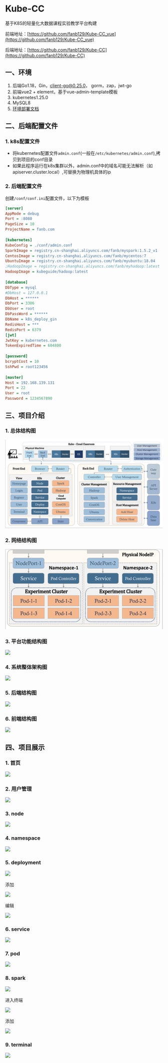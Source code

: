# Kube-CC
基于K8S的轻量化大数据课程实验教学平台构建

前端地址：[https://github.com/fanb129/Kube-CC_vue](https://github.com/fanb129/Kube-CC_vue)

后端地址：[https://github.com/fanb129/Kube-CC](https://github.com/fanb129/Kube-CC)



## 一、环境

1. 后端Go1.18，Gin，client-go@0.25.0， gorm，zap，jwt-go
2. 前端vue2 + element，基于vue-admin-template模板
3. kubernetes1.25.0 
4. MySQL8
5. [环境部署文档](./doc/环境部署1.25.md)

## 二、后端配置文件

### 1. k8s配置文件
- 将kubernetes配置文件`admin.conf`(一般在`/etc/kubernetes/admin.conf`),拷贝到项目的conf目录
- 如果此程序运行在k8s集群以外，admin.conf中的域名可能无法解析（如apiserver.cluster.local）,可替换为物理机具体的ip
### 2. 后端配置文件
创建`/conf/conf.ini`配置文件，以下为模板
```ini
[server]
AppMode = debug
Port = :8080
PageSize = 10
ProjectName = fanb.com

[kubernetes]
KubeConfig = ./conf/admin.conf
SparkImage = registry.cn-shanghai.aliyuncs.com/fanb/myspark:1.5.2_v1
CentosImage = registry.cn-shanghai.aliyuncs.com/fanb/mycentos:7
UbuntuImage = registry.cn-shanghai.aliyuncs.com/fanb/myubuntu:18.04
;HadoopImage = registry.cn-shanghai.aliyuncs.com/fanb/myhadoop:latest
HadoopImage = kubeguide/hadoop:latest

[database]
DbType = mysql
#DbHost = 127.0.0.1
DbHost = ******
DbPort = 3306
DbUser = root
DbPassWord = ******
DbName = k8s_deploy_gin
RedisHost = ***
RedisPort = 6379
[jwt]
JwtKey = kubernetes.com
TokenExpiredTime = 604800

[password]
bcryptCost = 10
SshPwd = root123456

[master]
Host = 192.168.139.131
Port = 22
User = root
Password = 1234567890
```

## 三、项目介绍

### 1. 总体结构图

![](./img/pipe.png)
### 2. 网络结构图

![](./img/network.png)

### 3. 平台功能结构图

![](./img/功能结构图.png) 

### 4. 系统整体架构图

![](./img/整体架构图.png) 

### 5. 后端结构图

![](./img/后端结构.png) 

### 6. 前端结构图

![](./img/前端结构.png) 



## 四、项目展示

### 1. 首页

![](./img/首页.png)

### 2. 用户管理

![](./img/user.png)

### 3. node

![](./img/node.png)

### 4. namespace

![](./img/ns.png)

### 5. deployment

![](./img/deploy.png)

添加

![](./img/add_deploy.png)

编辑

![](./img/update_deploy.png)

### 6. service

![](./img/service.png)

### 7. pod

![](./img/pod.png)

### 8. spark

![](./img/spark.png)

进入终端

![](./img/spark-console.png)

添加

![](./img/add_spark.png) 

### 9. terminal

![](./img/terminal.png)
